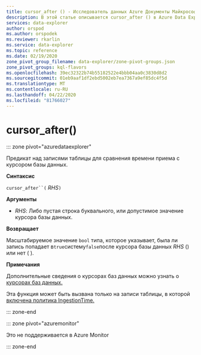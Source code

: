 ```yaml
---
title: cursor_after () - Исследователь данных Azure Документы Майкрософт
description: В этой статье описывается cursor_after () в Azure Data Explorer.
services: data-explorer
author: orspod
ms.author: orspodek
ms.reviewer: rkarlin
ms.service: data-explorer
ms.topic: reference
ms.date: 02/19/2020
zone_pivot_group_filename: data-explorer/zone-pivot-groups.json
zone_pivot_groups: kql-flavors
ms.openlocfilehash: 39ec32322b74b55182522e4bbb04aa0c3830d8d2
ms.sourcegitcommit: 01eb9aaf1df2ebd5002eb7ea7367a9ef85dc4f5d
ms.translationtype: MT
ms.contentlocale: ru-RU
ms.lasthandoff: 04/22/2020
ms.locfileid: "81766027"
---
```

# <a name="cursor_after"></a>cursor_after()

::: zone pivot="azuredataexplorer"

Предикат над записями таблицы для сравнения времени приема с курсором базы данных.

**Синтаксис**

`cursor_after``(` *RHS*`)`

**Аргументы**

* *RHS*: Либо пустая строка буквального, или допустимое значение курсора базы данных.

**Возвращает**

Масштабируемое значение `bool` типа, которое указывает, была ли запись попадает в`true`систему`false`после курсора базы данных *RHS* () или нет ( ).

**Примечания**

Дополнительные сведения о курсорах баз данных можно узнать о [курсорах баз данных.](../management/databasecursor.md)

Эта функция может быть вызвана только на записи таблицы, в которой [включена политика IngestionTime.](../management/ingestiontimepolicy.md)

::: zone-end

::: zone pivot="azuremonitor"

Это не поддерживается в Azure Monitor

::: zone-end
